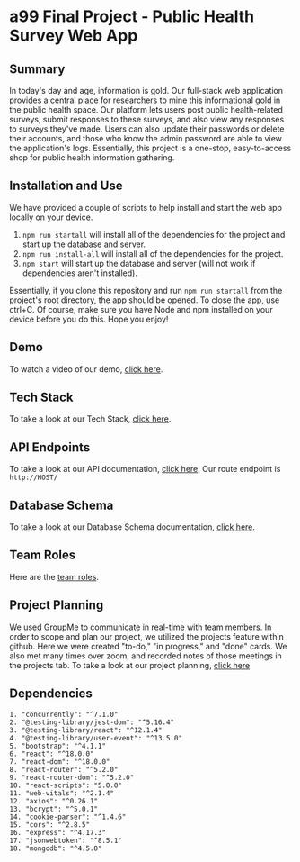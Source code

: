# a99 Final Project - Public Health Survey Web App

## Summary 

In today's day and age, information is gold. Our full-stack web application provides a central place for researchers to mine this informational gold in the public health space. Our platform lets users post public health-related surveys, submit responses to these surveys, and also view any responses to surveys they've made. Users can also update their passwords or delete their accounts, and those who know the admin password are able to view the application's logs. Essentially, this project is a one-stop, easy-to-access shop for public health information gathering.

## Installation and Use

We have provided a couple of scripts to help install and start the web app locally on your device.

1. ```npm run startall``` will install all of the dependencies for the project and start up the database and server. 
2. ```npm run install-all``` will install all of the dependencies for the project.
3. ``` npm start ``` will start up the database and server (will not work if dependencies aren't installed).

Essentially, if you clone this repository and run ```npm run startall``` from the project's root directory, the app should be opened. To close the app, use ctrl+C. Of course, make sure you have Node and npm installed on your device before you do this. Hope you enjoy!

## Demo

To watch a video of our demo, [click here](https://youtu.be/P83dDb3DfiU).

## Tech Stack

To take a look at our Tech Stack, [click here](https://github.com/comp426-2022-spring/a99-rigel/blob/main/docs/tech-stack.md).

## API Endpoints

To take a look at our API documentation, [click here](https://github.com/comp426-2022-spring/a99-rigel/blob/main/docs/api-endpoints.md). Our route endpoint is ```http://HOST/```

## Database Schema

To take a look at our Database Schema documentation, [click here](https://github.com/comp426-2022-spring/a99-rigel/blob/main/docs/database-schema.md).

## Team Roles

Here are the [team roles](https://github.com/comp426-2022-spring/a99-rigel/blob/main/docs/team-roles.md).

## Project Planning

We used GroupMe to communicate in real-time with team members. In order to scope and plan our project, we utilized the projects feature within github. Here we were created "to-do," "in progress," and "done" cards. We also met many times over zoom, and recorded notes of those meetings in the projects tab. To take a look at our project planning, [click here](https://github.com/comp426-2022-spring/a99-rigel/projects/1)

## Dependencies
    1. "concurrently": "^7.1.0"
    2. "@testing-library/jest-dom": "^5.16.4"
    3. "@testing-library/react": "^12.1.4"
    4. "@testing-library/user-event": "^13.5.0"
    5. "bootstrap": "^4.1.1"
    6. "react": "^18.0.0"
    7. "react-dom": "^18.0.0"
    8. "react-router": "^5.2.0"
    9. "react-router-dom": "^5.2.0"
    10. "react-scripts": "5.0.0"
    11. "web-vitals": "^2.1.4"
    12. "axios": "^0.26.1"
    13. "bcrypt": "^5.0.1"
    14. "cookie-parser": "^1.4.6"
    15. "cors": "^2.8.5"
    16. "express": "^4.17.3"
    17. "jsonwebtoken": "^8.5.1"
    18. "mongodb": "^4.5.0"
